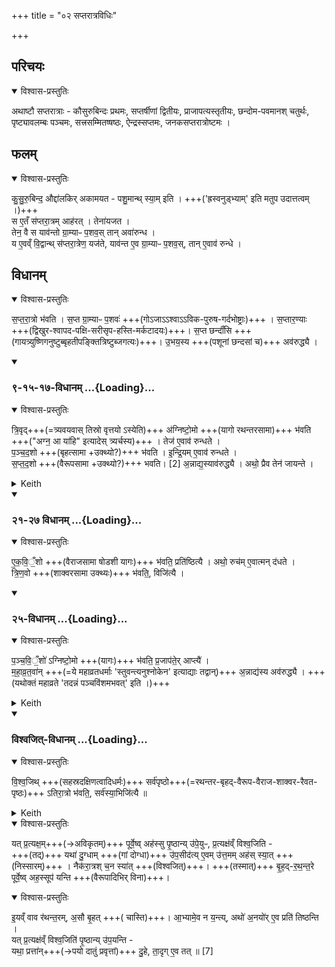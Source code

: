 +++
title = "०२ सप्तरात्रविधिः"

+++
## परिचयः

<details open><summary>विश्वास-प्रस्तुतिः</summary>

अथाष्टौ सप्तरात्राः - कौसुरुबिन्दः प्रथमः, सप्तर्षीणां द्वितीयः, प्राजापत्यस्तृतीयः, छन्दोम-पवमानश् चतुर्थः, पृष्ट्यावलम्बः पञ्चमः, सत्त्रसम्मितष्षष्ठः, ऐन्द्रस्सप्तमः, जनकसप्तरात्रोष्टमः ।
</details>



## फलम्

<details open><summary>विश्वास-प्रस्तुतिः</summary>

कु॒सु॒रु॒बिन्द॒ औद्दा॑लकिर् अकामयत - पशु॒मान्थ् स्या॒म् इति । +++('ह्रस्वनुड्भ्याम्' इति मतुप उदात्तत्वम् ।)+++  
स ए॒तँ स॑प्तरा॒त्रम् आह॑रत् । तेना॑यजत ।  
तेन॒ वै स याव॑न्तो ग्रा॒म्याᳶ प॒शव॒स् तान् अवा॑रुन्ध ।  
य ए॒वव्ँ वि॒द्वान्थ् स॑प्तरा॒त्रेण॒ यज॑ते, याव॑न्त ए॒व ग्रा॒म्याᳶ प॒शव॒स्, तान् ए॒वाव॑ रुन्धे ।  
</details>



## विधानम्

<details open><summary>विश्वास-प्रस्तुतिः</summary>

स॒प्त॒रा॒त्रो भ॑वति ।
स॒प्त ग्रा॒म्याᳶ प॒शवः॑ +++(गोऽजाऽऽश्वाऽऽविक-पुरुष-गर्दभोष्ट्राः)+++ । स॒प्तार॒ण्याः +++(द्विखुर-श्वापद-पक्षि-सरीसृप-हस्ति-मर्कटादयः)+++। स॒प्त छन्दाँ॑सि +++(गायत्र्युष्णिगनुष्टुब्बृहतीपङ्क्तित्रिष्टुब्जगत्यः)+++। उ॒भय॒स्य +++(पशूनां छन्दसां च)+++ अव॑रुद्ध्यै ।
</details>
<div class="js_include" includetitle="false" newlevelforh1="3" unfilled url="/vedAH_yajuH/taittirIyam/sArasvata-vibhAgaH/saMhitA/brAhmaNam/sarva-prastutiH/7/1/10_pancharAtravidhiH/9-15-17-vidhAnam.md">
<details open><summary><h3>९-१५-१७-विधानम् ...{Loading}...</h3></summary>
<details open><summary>विश्वास-प्रस्तुतिः</summary>

त्रि॒वृद्+++(=त्र्यवयवास् तिस्रो वृत्तयो ऽस्येति)+++ अ॑ग्निष्टो॒मो +++(यागो रथन्तरसामा)+++ भ॑वति +++("अग्न॒ आ या॑हि" इत्यादेस् त्र्यर्चस्य)+++ । तेज॑ ए॒वाव॑ रुन्धते ।  
प॒ञ्च॒द॒शो +++(बृहत्सामा +उक्थ्यो?)+++ भ॑वति । इ॒न्द्रि॒यम् ए॒वाव॑ रुन्धते ।  
स॒प्त॒द॒शो +++(वैरूपसामा +उक्थ्यो?)+++ भवति। [2] अ॒न्नाद्य॒स्याव॑रुद्ध्यै । अथो॒ प्रैव तेन॑ जायन्ते ।  
</details>
<details><summary>Keith</summary>

There is an Agnistoma characterized by the Trivrt (Stoma); verily he wins brilliance.  
There is a Pañcadaśa (Stoma); verily he wins power.  
There is a Saptadaśa (Stoma), for the obtainment of food; verily also he gains offspring by reason of it.
</details>
</details>
</div>
<div class="js_include" includetitle="false" newlevelforh1="3" unfilled url="/vedAH_yajuH/taittirIyam/sArasvata-vibhAgaH/saMhitA/brAhmaNam/sarva-prastutiH/7/2/01_ShaDrAtravidhiH/21-27-vidhAnam.md">
<details open><summary><h3>२१-२७ विधानम् ...{Loading}...</h3></summary>
<details open><summary>विश्वास-प्रस्तुतिः</summary>

ए॒क॒वि॒ँ॒शो +++(वैराजसामा षोडशी यागः)+++ भ॑वति॒ प्रति॑ष्ठित्यै । अथो॒ रुच॑म् ए॒वात्मन् द॑धते ।  
त्रि॒ण॒वो +++(शाक्वरसामा उक्थ्यः)+++ भ॑वति॒, विजि॑त्यै । 
</details>
</details>
</div>
<div class="js_include" includetitle="false" newlevelforh1="3" unfilled url="/vedAH_yajuH/taittirIyam/sArasvata-vibhAgaH/saMhitA/brAhmaNam/sarva-prastutiH/7/1/10_pancharAtravidhiH/25-vidhAnam.md">
<details open><summary><h3>२५-विधानम् ...{Loading}...</h3></summary>



<details open><summary>विश्वास-प्रस्तुतिः</summary>

प॒ञ्च॒वि॒ँ॒शो॑ ऽग्निष्टो॒मो +++(यागः)+++ भ॑वति॒ प्र॒जाप॑ते॒र् आप्त्यै॑ ।  
म॒हा॒व्र॒त॒वा॑न् +++(=ये महाव्रतधर्माः 'स्तुवन्त्यनुश्नोकेन' इत्याद्याः तद्वान्)+++ अ॒न्नाद्य॑स्य अव॑रुद्ध्यै । +++(यथोक्तं महाव्रते 'तदन्नं पञ्चविंशमभवत्' इति ।)+++
</details>
<details><summary>Keith</summary>

There is an Agnistoma with the Pañcadaśa (Stoma), for the gaining of Prajapati;  
(it has) the characteristics of the Mahavrata, for the gaining of food.
</details>
</details>
</div>
<div class="js_include" includetitle="false" newlevelforh1="3" unfilled url="/vedAH_yajuH/taittirIyam/sArasvata-vibhAgaH/saMhitA/brAhmaNam/sarva-prastutiH/7/1/10_pancharAtravidhiH/vishvajit-vidhAnam.md">
<details open><summary><h3>विश्वजित्-विधानम् ...{Loading}...</h3></summary>
<details open><summary>विश्वास-प्रस्तुतिः</summary>

वि॒श्व॒जिथ् +++(सहस्रदक्षिणत्वादिधर्मः)+++ सर्व॑पृष्ठो+++(=रथन्तर-बृहद्-वैरूप-वैराज-शाक्वर-रैवत-पृष्ठः)+++ ऽतिरा॒त्रो भ॑वति॒, सर्व॑स्या॒भिजि॑त्यै ॥ 
</details>
<details><summary>Keith</summary>

There is a Viśvajit Atiratra, with all the Prstha (Stotras), for the winning of all.
</details>
</details>
</div>
<details open><summary>विश्वास-प्रस्तुतिः</summary>

यत् प्र॒त्यक्ष॒म्+++(→अविकृतम्)+++ पूर्वे॒ष्व् अह॑स्सु पृ॒ष्ठान्य् उ॑पे॒युᳶ, प्र॒त्यक्ष॑व्ँ विश्व॒जिति -  
+++(तद्)+++ यथा॑ दु॒ग्धाम् +++(गां दोग्धा)+++ उ॑प॒सीद॑त्य् ए॒वम् उ॑त्त॒मम् अह॑स् स्या॒त् +++(निस्सारम्)+++ । नैक॑रा॒त्रश् च॒न स्या॑त् +++(विश्वजित्)+++।
+++(तस्मात्)+++ बृ॒ह॒द्-र॒थ॒न्त॒रे पूर्वे॒ष्व् अह॒स्सूप॑ यन्ति +++(वैरूपादिभिर् विना)+++।
</details>
<details open><summary>विश्वास-प्रस्तुतिः</summary>

इ॒यव्ँ वाव र॑थन्त॒रम्, अ॒सौ बृ॒हत् +++( चास्ति)+++। आ॒भ्यामे॒व न य॒न्त्य्, अथो॑ अ॒नयो॑र् ए॒व प्रति॑ तिष्ठन्ति ।  
यत् प्र॒त्यक्ष॑व्ँ विश्व॒जिति॑ पृ॒ष्ठान्य् उ॑प॒यन्ति -  
यथा॒ प्रत्ता॑न्+++(→पयो दातुं प्रवृत्तां)+++ दु॒हे, ता॒दृग् ए॒व तत् ॥ [7]
</details>
